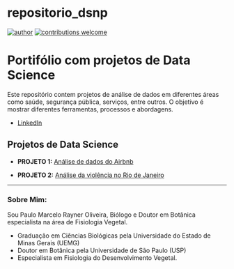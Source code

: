 # repositorio_dsnp
[![author](https://img.shields.io/badge/author-paulorayner-red.svg)](https://www.linkedin.com/in/paulo-marcelo-rayner-oliveira/)
[![contributions welcome](https://img.shields.io/badge/contributions-welcome-brightgreen.svg?style=flat)]()

# Portifólio com projetos de Data Science
Este repositório contem projetos de análise de dados em diferentes áreas como saúde, segurança pública, serviços, entre outros. O objetivo é mostrar diferentes ferramentas, processos e abordagens. 

* [LinkedIn](https://www.linkedin.com/in/paulo-marcelo-rayner-oliveira/)

## Projetos de Data Science

* **PROJETO 1:** [Análise de dados do Airbnb](https://github.com/paulorayner/repositorio_dsnp/blob/master/Dados_Airbnb_Nova_York.ipynb)

* **PROJETO 2:** [Análise da violência no Rio de Janeiro](https://github.com/paulorayner/repositorio_dsnp/blob/master/An%C3%A1lise_da_Viol%C3%AAncia_do_Rio_de_Janeiro.ipynb)

---

### Sobre Mim:

Sou Paulo Marcelo Rayner Oliveira, Biólogo e Doutor em Botânica especialista na área de Fisiologia Vegetal.

* Graduação em Ciências Biológicas pela Universidade do Estado de Minas Gerais (UEMG)
* Doutor em Botânica pela Universidade de São Paulo (USP)
* Especialista em Fisiologia do Desenvolvimento Vegetal.
